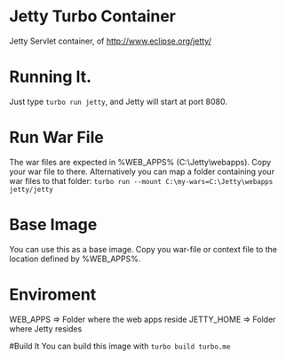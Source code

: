 Jetty Turbo Container
================
Jetty Servlet container, of http://www.eclipse.org/jetty/

# Running It.
Just type `turbo run jetty`, and Jetty will start at port 8080.
# Run War File
The war files are expected in %WEB_APPS% (C:\Jetty\webapps). Copy your war file to there.
Alternatively you can map a folder containing your war files to that folder: `turbo run --mount C:\my-wars=C:\Jetty\webapps jetty/jetty`

# Base Image
You can use this as a base image. Copy you war-file or context file to the location defined by %WEB_APPS%.

# Enviroment
WEB_APPS => Folder where the web apps reside
JETTY_HOME => Folder where Jetty resides

#Build It
You can build this image with `turbo build turbo.me`